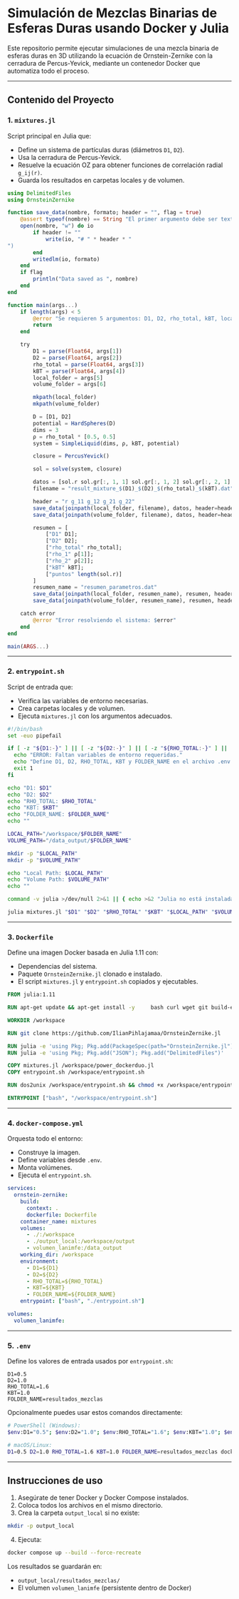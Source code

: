 # Simulación de Mezclas Binarias de Esferas Duras usando Docker y Julia

Este repositorio permite ejecutar simulaciones de una mezcla binaria de esferas duras en 3D utilizando la ecuación de Ornstein-Zernike con la cerradura de Percus-Yevick, mediante un contenedor Docker que automatiza todo el proceso.

---

## Contenido del Proyecto

### 1. `mixtures.jl`
Script principal en Julia que:
- Define un sistema de partículas duras (diámetros `D1`, `D2`).
- Usa la cerradura  de Percus-Yevick.
- Resuelve la ecuación OZ para obtener funciones de correlación radial `g_ij(r)`.
- Guarda los resultados en carpetas locales y de volumen.

```julia
using DelimitedFiles
using OrnsteinZernike

function save_data(nombre, formato; header = "", flag = true)
    @assert typeof(nombre) == String "El primer argumento debe ser texto"
    open(nombre, "w") do io
        if header != ""
            write(io, "# " * header * "
")
        end
        writedlm(io, formato)
    end
    if flag
        println("Data saved as ", nombre)
    end
end

function main(args...)
    if length(args) < 5
        @error "Se requieren 5 argumentos: D1, D2, rho_total, kBT, local_folder, volume_folder"
        return
    end

    try
        D1 = parse(Float64, args[1])
        D2 = parse(Float64, args[2])
        rho_total = parse(Float64, args[3])
        kBT = parse(Float64, args[4])
        local_folder = args[5]
        volume_folder = args[6]

        mkpath(local_folder)
        mkpath(volume_folder)

        D = [D1, D2]
        potential = HardSpheres(D)
        dims = 3
        ρ = rho_total * [0.5, 0.5] 
        system = SimpleLiquid(dims, ρ, kBT, potential)

        closure = PercusYevick()

        sol = solve(system, closure)

        datos = [sol.r sol.gr[:, 1, 1] sol.gr[:, 1, 2] sol.gr[:, 2, 1] sol.gr[:, 2, 2]]
        filename = "result_mixture_$(D1)_$(D2)_$(rho_total)_$(kBT).dat"

        header = "r g_11 g_12 g_21 g_22"
        save_data(joinpath(local_folder, filename), datos, header=header)
        save_data(joinpath(volume_folder, filename), datos, header=header)

        resumen = [
            ["D1" D1];
            ["D2" D2];
            ["rho_total" rho_total];
            ["rho_1" ρ[1]];
            ["rho_2" ρ[2]];
            ["kBT" kBT];
            ["puntos" length(sol.r)]
        ]
        resumen_name = "resumen_parametros.dat"
        save_data(joinpath(local_folder, resumen_name), resumen, header="Parámetro Valor")
        save_data(joinpath(volume_folder, resumen_name), resumen, header="Parámetro Valor")

    catch error
        @error "Error resolviendo el sistema: $error"
    end
end

main(ARGS...)
```

---

### 2. `entrypoint.sh`
Script de entrada que:
- Verifica las variables de entorno necesarias.
- Crea carpetas locales y de volumen.
- Ejecuta `mixtures.jl` con los argumentos adecuados.

```bash
#!/bin/bash
set -euo pipefail

if [ -z "${D1:-}" ] || [ -z "${D2:-}" ] || [ -z "${RHO_TOTAL:-}" ] || [ -z "${KBT:-}" ] || [ -z "${FOLDER_NAME:-}" ]; then
  echo "ERROR: Faltan variables de entorno requeridas."
  echo "Define D1, D2, RHO_TOTAL, KBT y FOLDER_NAME en el archivo .env o al ejecutar el contenedor."
  exit 1
fi

echo "D1: $D1"
echo "D2: $D2"
echo "RHO_TOTAL: $RHO_TOTAL"
echo "KBT: $KBT"
echo "FOLDER_NAME: $FOLDER_NAME"
echo ""

LOCAL_PATH="/workspace/$FOLDER_NAME"
VOLUME_PATH="/data_output/$FOLDER_NAME"

mkdir -p "$LOCAL_PATH"
mkdir -p "$VOLUME_PATH"

echo "Local Path: $LOCAL_PATH"
echo "Volume Path: $VOLUME_PATH"
echo ""

command -v julia >/dev/null 2>&1 || { echo >&2 "Julia no está instalada."; exit 1; }

julia mixtures.jl "$D1" "$D2" "$RHO_TOTAL" "$KBT" "$LOCAL_PATH" "$VOLUME_PATH"
```

---

### 3. `Dockerfile`
Define una imagen Docker basada en Julia 1.11 con:
- Dependencias del sistema.
- Paquete `OrnsteinZernike.jl` clonado e instalado.
- El script `mixtures.jl` y `entrypoint.sh` copiados y ejecutables.

```Dockerfile
FROM julia:1.11

RUN apt-get update && apt-get install -y     bash curl wget git build-essential libcurl4-openssl-dev ca-certificates dos2unix     && rm -rf /var/lib/apt/lists/*

WORKDIR /workspace

RUN git clone https://github.com/IlianPihlajamaa/OrnsteinZernike.jl

RUN julia -e 'using Pkg; Pkg.add(PackageSpec(path="OrnsteinZernike.jl")); Pkg.instantiate()'
RUN julia -e 'using Pkg; Pkg.add("JSON"); Pkg.add("DelimitedFiles")'

COPY mixtures.jl /workspace/power_dockerduo.jl
COPY entrypoint.sh /workspace/entrypoint.sh

RUN dos2unix /workspace/entrypoint.sh && chmod +x /workspace/entrypoint.sh

ENTRYPOINT ["bash", "/workspace/entrypoint.sh"]
```

---

### 4. `docker-compose.yml`
Orquesta todo el entorno:
- Construye la imagen.
- Define variables desde `.env`.
- Monta volúmenes.
- Ejecuta el `entrypoint.sh`.

```yaml
services:
  ornstein-zernike:
    build:
      context: .
      dockerfile: Dockerfile
    container_name: mixtures
    volumes:
      - ./:/workspace
      - ./output_local:/workspace/output
      - volumen_lanimfe:/data_output
    working_dir: /workspace
    environment:
      - D1=${D1}
      - D2=${D2}
      - RHO_TOTAL=${RHO_TOTAL}
      - KBT=${KBT}
      - FOLDER_NAME=${FOLDER_NAME}
    entrypoint: ["bash", "./entrypoint.sh"]

volumes:
  volumen_lanimfe:
```

---

### 5. `.env`
Define los valores de entrada usados por `entrypoint.sh`:

```env
D1=0.5
D2=1.0
RHO_TOTAL=1.6
KBT=1.0
FOLDER_NAME=resultados_mezclas
```

Opcionalmente puedes usar estos comandos directamente:
```bash
# PowerShell (Windows):
$env:D1="0.5"; $env:D2="1.0"; $env:RHO_TOTAL="1.6"; $env:KBT="1.0"; $env:FOLDER_NAME="resultados_mezclas"; docker compose up --build --force-recreate

# macOS/Linux:
D1=0.5 D2=1.0 RHO_TOTAL=1.6 KBT=1.0 FOLDER_NAME=resultados_mezclas docker compose up --build --force-recreate
```

---

##  Instrucciones de uso

1. Asegúrate de tener Docker y Docker Compose instalados.
2. Coloca todos los archivos en el mismo directorio.
3. Crea la carpeta `output_local` si no existe:
```bash
mkdir -p output_local
```
4. Ejecuta:
```bash
docker compose up --build --force-recreate
```

Los resultados se guardarán en:
- `output_local/resultados_mezclas/`
- El volumen `volumen_lanimfe` (persistente dentro de Docker)

